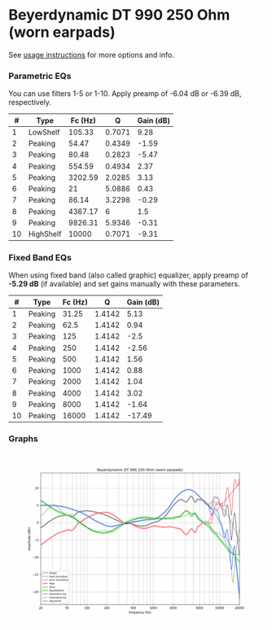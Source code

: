 # Beyerdynamic DT 990 250 Ohm (worn earpads)
See [usage instructions](https://github.com/jaakkopasanen/AutoEq#usage) for more options and info.

### Parametric EQs
You can use filters 1-5 or 1-10. Apply preamp of -6.04 dB or -6.39 dB, respectively.

|   # | Type      |   Fc (Hz) |      Q |   Gain (dB) |
|-----|-----------|-----------|--------|-------------|
|   1 | LowShelf  |    105.33 | 0.7071 |        9.28 |
|   2 | Peaking   |     54.47 | 0.4349 |       -1.59 |
|   3 | Peaking   |     80.48 | 0.2823 |       -5.47 |
|   4 | Peaking   |    554.59 | 0.4934 |        2.37 |
|   5 | Peaking   |   3202.59 | 2.0285 |        3.13 |
|   6 | Peaking   |     21    | 5.0886 |        0.43 |
|   7 | Peaking   |     86.14 | 3.2298 |       -0.29 |
|   8 | Peaking   |   4367.17 | 6      |        1.5  |
|   9 | Peaking   |   9826.31 | 5.9346 |       -0.31 |
|  10 | HighShelf |  10000    | 0.7071 |       -9.31 |

### Fixed Band EQs
When using fixed band (also called graphic) equalizer, apply preamp of **-5.29 dB** (if available) and set gains manually with these parameters.

|   # | Type    |   Fc (Hz) |      Q |   Gain (dB) |
|-----|---------|-----------|--------|-------------|
|   1 | Peaking |     31.25 | 1.4142 |        5.13 |
|   2 | Peaking |     62.5  | 1.4142 |        0.94 |
|   3 | Peaking |    125    | 1.4142 |       -2.5  |
|   4 | Peaking |    250    | 1.4142 |       -2.56 |
|   5 | Peaking |    500    | 1.4142 |        1.56 |
|   6 | Peaking |   1000    | 1.4142 |        0.88 |
|   7 | Peaking |   2000    | 1.4142 |        1.04 |
|   8 | Peaking |   4000    | 1.4142 |        3.02 |
|   9 | Peaking |   8000    | 1.4142 |       -1.64 |
|  10 | Peaking |  16000    | 1.4142 |      -17.49 |

### Graphs
![](./Beyerdynamic%20DT%20990%20250%20Ohm%20(worn%20earpads).png)
